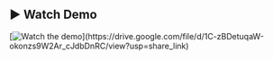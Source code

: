 ## ▶️ Watch Demo

[![Watch the demo]([https://i.imgur.com/8Tu6R1L.png](https://ar.wikipedia.org/wiki/ملف:Youtube_logo.png))](https://drive.google.com/file/d/1C-zBDetuqaW-okonzs9W2Ar_cJdbDnRC/view?usp=share_link)
